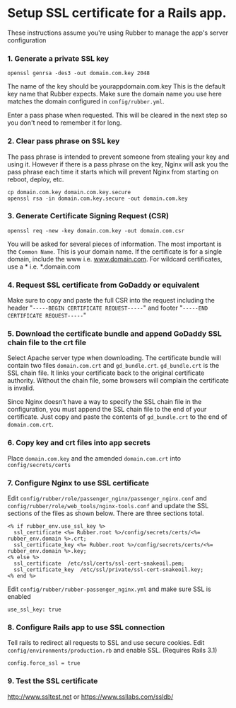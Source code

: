 # Setup SSL certificate for a Rails app.
These instructions assume you're using Rubber to manage the app's server configuration

### 1. Generate a private SSL key
    openssl genrsa -des3 -out domain.com.key 2048

The name of the key should be yourappdomain.com.key This is the default key name that
Rubber expects. Make sure the domain name you use here matches the domain configured in
`config/rubber.yml`.

Enter a pass phase when requested. This will be cleared in the next step so
you don't need to remember it for long.

### 2. Clear pass phrase on SSL key
The pass phrase is intended to prevent someone from stealing your key and using it.
However if there is a pass phrase on the key, Nginx will ask you the pass phrase
each time it starts which will prevent Nginx from starting on reboot, deploy, etc.

    cp domain.com.key domain.com.key.secure
    openssl rsa -in domain.com.key.secure -out domain.com.key

### 3. Generate Certificate Signing Request (CSR)

    openssl req -new -key domain.com.key -out domain.com.csr

You will be asked for several pieces of information. The most important is the
`Common Name`. This is your domain name. If the certificate is for a single
domain, include the www i.e. www.domain.com. For wildcard certificates, use
a * i.e. *.domain.com

### 4. Request SSL certificate from GoDaddy or equivalent
Make sure to copy and paste the full CSR into the request including the header
"`-----BEGIN CERTIFICATE REQUEST-----`" and footer "`-----END CERTIFICATE REQUEST-----`"

### 5. Download the certificate bundle and append GoDaddy SSL chain file to the crt file
Select Apache server type when downloading. The certificate bundle will contain two
files `domain.com.crt` and `gd_bundle.crt`. `gd_bundle.crt` is the SSL chain file.
It links your certificate back to the original certificate authority. Without the chain
file, some browsers will complain the certificate is invalid.

Since Nginx doesn't have a way to specify the SSL chain file in the configuration,
you must append the SSL chain file to the end of your certificate. Just copy and paste
the contents of `gd_bundle.crt` to the end of `domain.com.crt`.

### 6. Copy key and crt files into app secrets
Place `domain.com.key` and the amended `domain.com.crt` into `config/secrets/certs`

### 7. Configure Nginx to use SSL certificate
Edit `config/rubber/role/passenger_nginx/passenger_nginx.conf` and
`config/rubber/role/web_tools/nginx-tools.conf` and update the SSL sections of the
files as shown below. There are three sections total.

    <% if rubber_env.use_ssl_key %>
      ssl_certificate <%= Rubber.root %>/config/secrets/certs/<%= rubber_env.domain %>.crt;
      ssl_certificate_key <%= Rubber.root %>/config/secrets/certs/<%= rubber_env.domain %>.key;
    <% else %>
      ssl_certificate  /etc/ssl/certs/ssl-cert-snakeoil.pem;
      ssl_certificate_key  /etc/ssl/private/ssl-cert-snakeoil.key;
    <% end %>
    
Edit `config/rubber/rubber-passenger_nginx.yml` and make sure SSL is enabled

    use_ssl_key: true

### 8. Configure Rails app to use SSL connection
Tell rails to redirect all requests to SSL and use secure cookies. Edit
`config/environments/production.rb` and enable SSL. (Requires Rails 3.1)

    config.force_ssl = true

### 9. Test the SSL certificate
<http://www.ssltest.net> or <https://www.ssllabs.com/ssldb/>

